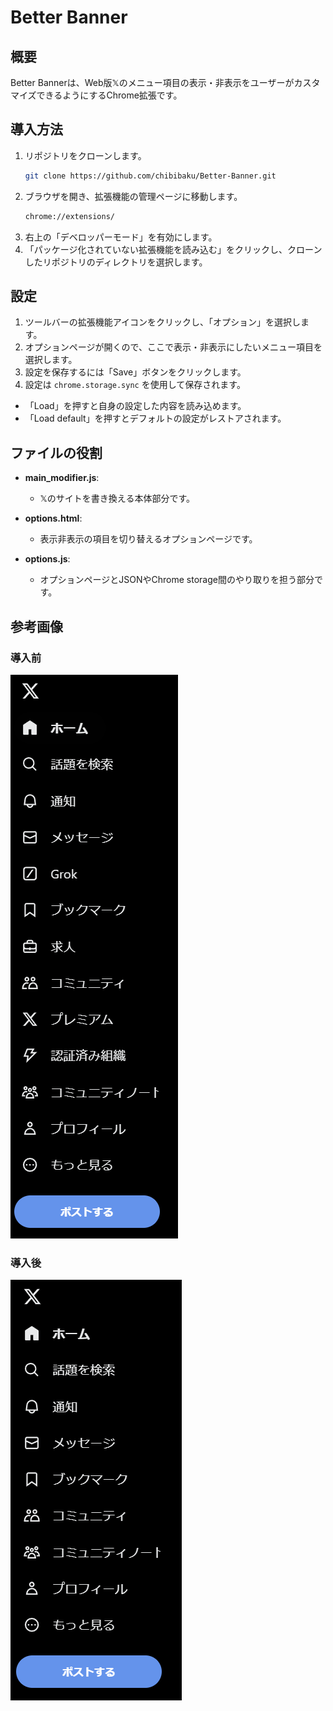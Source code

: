 # Better Banner

## 概要
Better Bannerは、Web版𝕏のメニュー項目の表示・非表示をユーザーがカスタマイズできるようにするChrome拡張です。

## 導入方法
1. リポジトリをクローンします。
    ```sh
    git clone https://github.com/chibibaku/Better-Banner.git
    ```
2. ブラウザを開き、拡張機能の管理ページに移動します。
    ```sh
    chrome://extensions/
    ```
3. 右上の「デベロッパーモード」を有効にします。
4. 「パッケージ化されていない拡張機能を読み込む」をクリックし、クローンしたリポジトリのディレクトリを選択します。

## 設定
1. ツールバーの拡張機能アイコンをクリックし、「オプション」を選択します。
2. オプションページが開くので、ここで表示・非表示にしたいメニュー項目を選択します。
3. 設定を保存するには「Save」ボタンをクリックします。
4. 設定は `chrome.storage.sync` を使用して保存されます。
- 「Load」を押すと自身の設定した内容を読み込めます。
- 「Load default」を押すとデフォルトの設定がレストアされます。

## ファイルの役割
- **main_modifier.js**:
  - 𝕏のサイトを書き換える本体部分です。

- **options.html**:
  - 表示非表示の項目を切り替えるオプションページです。

- **options.js**:
  - オプションページとJSONやChrome storage間のやり取りを担う部分です。

## 参考画像

### 導入前
![導入前](./assets/Before.png "導入前")
### 導入後
![導入後](./assets/After.png "導入後")